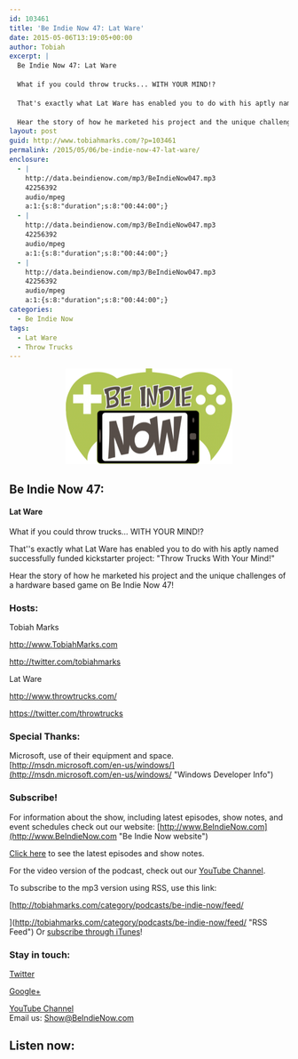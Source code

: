 ```yaml
---
id: 103461
title: 'Be Indie Now 47: Lat Ware'
date: 2015-05-06T13:19:05+00:00
author: Tobiah
excerpt: |
  Be Indie Now 47: Lat Ware
  
  What if you could throw trucks... WITH YOUR MIND!?
  
  That's exactly what Lat Ware has enabled you to do with his aptly named successfully funded kickstarter project: "Throw Trucks With Your Mind!"
  
  Hear the story of how he marketed his project and the unique challenges of a hardware based game on Be Indie Now 47!
layout: post
guid: http://www.tobiahmarks.com/?p=103461
permalink: /2015/05/06/be-indie-now-47-lat-ware/
enclosure:
  - |
    http://data.beindienow.com/mp3/BeIndieNow047.mp3
    42256392
    audio/mpeg
    a:1:{s:8:"duration";s:8:"00:44:00";}
  - |
    http://data.beindienow.com/mp3/BeIndieNow047.mp3
    42256392
    audio/mpeg
    a:1:{s:8:"duration";s:8:"00:44:00";}
  - |
    http://data.beindienow.com/mp3/BeIndieNow047.mp3
    42256392
    audio/mpeg
    a:1:{s:8:"duration";s:8:"00:44:00";}
categories:
  - Be Indie Now
tags:
  - Lat Ware
  - Throw Trucks
---
```

<p style="text-align: center;">
  <img class="aligncenter" src="/assets/2013/10/BeIndyNowLogo-512h-300x173.png?resize=300%2C172" alt="Be Indie Now 47" width="300" height="172" data-recalc-dims="1" />
</p>

## Be Indie Now 47:

#### Lat Ware

What if you could throw trucks&#8230; WITH YOUR MIND!?

That''s exactly what Lat Ware has enabled you to do with his aptly named successfully funded kickstarter project: "Throw Trucks With Your Mind!"

Hear the story of how he marketed his project and the unique challenges of a hardware based game on Be Indie Now 47!

<!--more-->

### Hosts:

Tobiah Marks
  
<a href="http://www.TobiahMarks.com" target="_blank">http://www.TobiahMarks.com</a>
  
<a title="Tobiah Twitter" href="http://twitter.com/tobiahmarks" target="_blank">http://twitter.com/tobiahmarks</a>

Lat Ware
  
<a href="http://www.throwtrucks.com/" target="_blank">http://www.throwtrucks.com/</a>
  
<a href="https://twitter.com/throwtrucks" target="_blank">https://twitter.com/throwtrucks</a>

### Special Thanks:

Microsoft, use of their equipment and space. [http://msdn.microsoft.com/en-us/windows/](http://msdn.microsoft.com/en-us/windows/ "Windows Developer Info")

### Subscribe!

For information about the show, including latest episodes, show notes, and event schedules check out our website: [http://www.BeIndieNow.com](http://www.BeIndieNow.com "Be Indie Now website")

[Click here](http://tobiahmarks.com/category/podcasts/be-indie-now/ "Be Indie Now episodes and show notes") to see the latest episodes and show notes.

For the video version of the podcast, check out our <a title="YouTube" href="http://www.youtube.com/channel/UCW6QQfnk1In7woq619zgD0g" target="_blank">YouTube Channel</a>.

To subscribe to the mp3 version using RSS, use this link:
  
[http://tobiahmarks.com/category/podcasts/be-indie-now/feed/
  
](http://tobiahmarks.com/category/podcasts/be-indie-now/feed/ "RSS Feed") Or <a title="iTunes" href="https://itunes.apple.com/us/podcast/be-indie-now/id734501818 " target="_blank">subscribe through iTunes</a>!

### Stay in touch:

<a title="Twitter" href="http://twitter.com/BeIndieNow" target="_blank">Twitter</a>
  
<a href="https://plus.google.com/105885018850238693949" target="_blank" rel="publisher">Google+</a>
  
<a title="YouTube" href="http://www.youtube.com/channel/UCW6QQfnk1In7woq619zgD0g" target="_blank">YouTube Channel<br /> </a>Email us: <Show@BeIndieNow.com>

## Listen now: